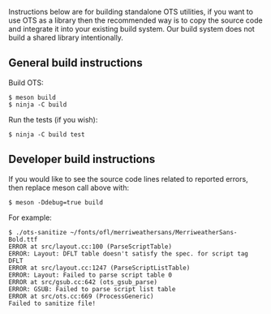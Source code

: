 Instructions below are for building standalone OTS utilities, if you want to
use OTS as a library then the recommended way is to copy the source code and
integrate it into your existing build system. Our build system does not build
a shared library intentionally.

General build instructions
--------------------------

Build OTS: 
    
    $ meson build
    $ ninja -C build

Run the tests (if you wish):
    
    $ ninja -C build test

Developer build instructions
----------------------------

If you would like to see the source code lines related to reported 
errors, then replace meson call above with:

    $ meson -Ddebug=true build

For example:

    $ ./ots-sanitize ~/fonts/ofl/merriweathersans/MerriweatherSans-Bold.ttf
    ERROR at src/layout.cc:100 (ParseScriptTable)
    ERROR: Layout: DFLT table doesn't satisfy the spec. for script tag DFLT
    ERROR at src/layout.cc:1247 (ParseScriptListTable)
    ERROR: Layout: Failed to parse script table 0
    ERROR at src/gsub.cc:642 (ots_gsub_parse)
    ERROR: GSUB: Failed to parse script list table
    ERROR at src/ots.cc:669 (ProcessGeneric)
    Failed to sanitize file!
